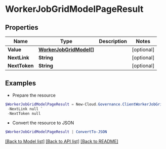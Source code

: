# WorkerJobGridModelPageResult
## Properties

Name | Type | Description | Notes
------------ | ------------- | ------------- | -------------
**Value** | [**WorkerJobGridModel[]**](WorkerJobGridModel.md) |  | [optional] 
**NextLink** | **String** |  | [optional] 
**NextToken** | **String** |  | [optional] 

## Examples

- Prepare the resource
```powershell
$WorkerJobGridModelPageResult = New-Cloud.Governance.ClientWorkerJobGridModelPageResult  -Value null `
 -NextLink null `
 -NextToken null
```

- Convert the resource to JSON
```powershell
$WorkerJobGridModelPageResult | ConvertTo-JSON
```

[[Back to Model list]](../README.md#documentation-for-models) [[Back to API list]](../README.md#documentation-for-api-endpoints) [[Back to README]](../README.md)

